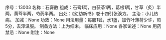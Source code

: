 序号：13003
名称：石膏散
组成：石膏1两，白茯苓1两，葛根1两，甘草（炙）半两，黄芩半两，芍药半两。
出处：《幼幼新书》卷十四引张涣方。
主治：小儿热病。
加减：None
功效：None
用法用量：每服1钱，水1盏，加竹叶薄荷少许，煎5分，去滓温服。
制备方法：上为细末。
临床应用：None
各家论述：None
用药禁忌：None
附注：None
